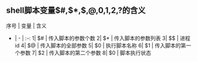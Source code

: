 
## shell脚本变量$#,$*,$$,$@,$0,$1,$2,$?的含义


序号 | 变量 | 含义
- | - | :-:
1| $# | 传入脚本的参数个数
2| $* | 传入脚本的参数列表
3| $$ | 进程id
4| $@ | 传入脚本的全部参数
5| $0 | 执行脚本名称
6| $1 | 传入脚本的第一个参数
7| $2 | 传入脚本的第二个参数
8| $0 | 脚本执行状态
